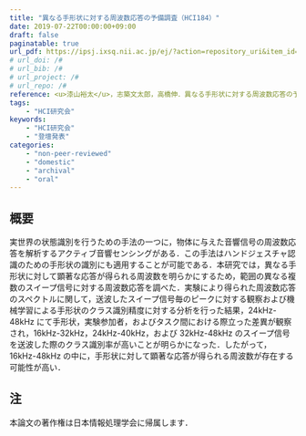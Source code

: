 ```yaml
---
title: "異なる手形状に対する周波数応答の予備調査（HCI184）"
date: 2019-07-22T00:00:00+09:00
draft: false
paginatable: true
url_pdf: https://ipsj.ixsq.nii.ac.jp/ej/?action=repository_uri&item_id=198358&file_id=1&file_no=1
# url_doi: /#
# url_bib: /#
# url_project: /#
# url_repo: /#
reference: <u>漆山裕太</u>，志築文太郎，高橋伸．異なる手形状に対する周波数応答の予備調査．情報処理学会研究報告，Vol. 2019-HCI-184，No. 2，情報処理学会，2019年7月，8 pages．
tags:
    - "HCI研究会"
keywords:
    - "HCI研究会"
    - "登壇発表"
categories:
    - "non-peer-reviewed"
    - "domestic"
    - "archival"
    - "oral"
---
```


## 概要

実世界の状態識別を行うための手法の一つに，物体に与えた音響信号の周波数応答を解析するアクティブ音響センシングがある．この手法はハンドジェスチャ認識のための手形状の識別にも適用することが可能である．本研究では，異なる手形状に対して顕著な応答が得られる周波数を明らかにするため，範囲の異なる複数のスイープ信号に対する周波数応答を調べた．実験により得られた周波数応答のスペクトルに関して，送波したスイープ信号毎のピークに対する観察および機械学習による手形状のクラス識別精度に対する分析を行った結果，24kHz-48kHz にて手形状，実験参加者，およびタスク間における際立った差異が観察され，16kHz-32kHz，24kHz-40kHz，および 32kHz-48kHz のスイープ信号を送波した際のクラス識別率が高いことが明らかになった．したがって，16kHz-48kHz の中に，手形状に対して顕著な応答が得られる周波数が存在する可能性が高い．

## 注

本論文の著作権は日本情報処理学会に帰属します．
